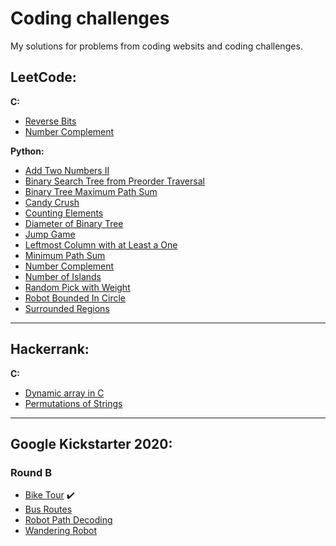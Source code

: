 # Coding challenges

My solutions for problems from coding websits and coding challenges.

## LeetCode:

**C:**

- [Reverse Bits](https://github.com/akovalyo/coding_challenges/blob/master/LeetCode/reverse_bits.md)
- [Number Complement](https://github.com/akovalyo/coding_challenges/blob/master/LeetCode/number_complement.md)

**Python:**

- [Add Two Numbers II](https://github.com/akovalyo/coding_challenges/blob/master/LeetCode/add_two_numbers_two.md)
- [Binary Search Tree from Preorder Traversal](https://github.com/akovalyo/coding_challenges/blob/master/LeetCode/binary_search_tree.md)
- [Binary Tree Maximum Path Sum](https://github.com/akovalyo/coding_challenges/blob/master/LeetCode/binary_tree_max_path.md)
- [Candy Crush](https://github.com/akovalyo/coding_challenges/blob/master/LeetCode/candy_crush.md)
- [Counting Elements](https://github.com/akovalyo/coding_challenges/blob/master/LeetCode/counting_elements.md)
- [Diameter of Binary Tree](https://github.com/akovalyo/coding_challenges/blob/master/LeetCode/diameter_binary_tree.md)
- [Jump Game](https://github.com/akovalyo/coding_challenges/blob/master/LeetCode/jump_game.md)
- [Leftmost Column with at Least a One](https://github.com/akovalyo/coding_challenges/blob/master/LeetCode/leftmost_column.md)
- [Minimum Path Sum](https://github.com/akovalyo/coding_challenges/blob/master/LeetCode/minimum_path_sum.md)
- [Number Complement](https://github.com/akovalyo/coding_challenges/blob/master/LeetCode/number_complement.md)
- [Number of Islands](https://github.com/akovalyo/coding_challenges/blob/master/LeetCode/number_of_islands.md)
- [Random Pick with Weight](https://github.com/akovalyo/coding_challenges/blob/master/LeetCode/random_pick_with_weight.md)
- [Robot Bounded In Circle](https://github.com/akovalyo/coding_challenges/blob/master/LeetCode/robot_bounded_in_circle.md)
- [Surrounded Regions](https://github.com/akovalyo/coding_challenges/blob/master/LeetCode/surrounded_regions.md)

---

## Hackerrank:

**C:**

- [Dynamic array in C](https://github.com/akovalyo/coding_challenges/blob/master/Hackerrank/dynamic_array.md)
- [Permutations of Strings](https://github.com/akovalyo/coding_challenges/blob/master/Hackerrank/permutations_strings.md)

---

## Google Kickstarter 2020:

### Round B

- [Bike Tour](https://github.com/akovalyo/coding_challenges/blob/master/Kickstarter2020/RoundB/bike_tour.md) :heavy_check_mark:
- [Bus Routes](https://github.com/akovalyo/coding_challenges/blob/master/Kickstarter2020/RoundB/bus_routes.md)
- [Robot Path Decoding](https://github.com/akovalyo/coding_challenges/blob/master/Kickstarter2020/RoundB/robot_path_decoding.md)
- [Wandering Robot](https://github.com/akovalyo/coding_challenges/blob/master/Kickstarter2020/RoundB/wandering_robot.md)
